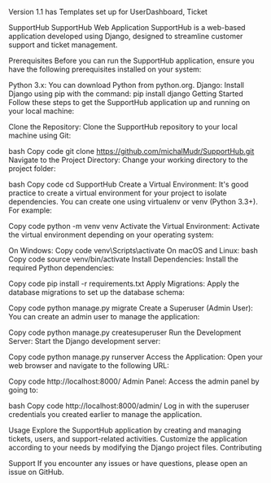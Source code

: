 Version 1.1 has Templates set up for UserDashboard, Ticket

SupportHub
SupportHub Web Application SupportHub is a web-based application developed using Django, designed to streamline customer support and ticket management.

Prerequisites Before you can run the SupportHub application, ensure you have the following prerequisites installed on your system:

Python 3.x: You can download Python from python.org. Django: Install Django using pip with the command: pip install django Getting Started Follow these steps to get the SupportHub application up and running on your local machine:

Clone the Repository: Clone the SupportHub repository to your local machine using Git:

bash Copy code git clone https://github.com/michalMudr/SupportHub.git Navigate to the Project Directory: Change your working directory to the project folder:

bash Copy code cd SupportHub Create a Virtual Environment: It's good practice to create a virtual environment for your project to isolate dependencies. You can create one using virtualenv or venv (Python 3.3+). For example:

Copy code python -m venv venv Activate the Virtual Environment: Activate the virtual environment depending on your operating system:

On Windows: Copy code venv\Scripts\activate On macOS and Linux: bash Copy code source venv/bin/activate Install Dependencies: Install the required Python dependencies:

Copy code pip install -r requirements.txt Apply Migrations: Apply the database migrations to set up the database schema:

Copy code python manage.py migrate Create a Superuser (Admin User): You can create an admin user to manage the application:

Copy code python manage.py createsuperuser Run the Development Server: Start the Django development server:

Copy code python manage.py runserver Access the Application: Open your web browser and navigate to the following URL:

Copy code http://localhost:8000/ Admin Panel: Access the admin panel by going to:

bash Copy code http://localhost:8000/admin/ Log in with the superuser credentials you created earlier to manage the application.

Usage Explore the SupportHub application by creating and managing tickets, users, and support-related activities. Customize the application according to your needs by modifying the Django project files. Contributing

Support If you encounter any issues or have questions, please open an issue on GitHub.